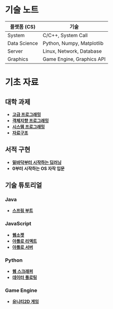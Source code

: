 # 기술 노트

| 플랫폼 (CS)  | 기술                      |
| ------------ | ------------------------- |
| System       | C/C++, System Call        |
| Data Science | Python, Numpy, Matplotlib |
| Server       | Linux, Network, Database  |
| Graphics     | Game Engine, Graphics API |

# 기초 자료

## 대학 과제

- [**고급 프로그래밍**](https://github.com/yurucoder/java-programming)
- [**객체지향 프로그래밍**](https://github.com/yurucoder/structured-c)
- [**시스템 프로그래밍**](https://github.com/yurucoder/system-programming)
- [**자료구조**](https://github.com/yurucoder/data-structure)

## 서적 구현

- [**밑바닥부터 시작하는 딥러닝**](https://github.com/yurucoder/fishdl)
- **0부터 시작하는 OS 자작 입문**

## 기술 튜토리얼

### Java

- [**스프링 부트**](https://github.com/yurucoder/simple-spring)

### JavaScript

- [**웹소켓**](https://github.com/yurucoder/noom)
- [**아폴로 리액트**](https://github.com/yurucoder/apollo-movie)
- [**아폴로 서버**](https://github.com/yurucoder/graphql-api)

### Python

- [**웹 스크래퍼**](https://github.com/yurucoder/py-scrapper)
- [**데이터 플로팅**](https://github.com/yurucoder/corona-dashboard)

### Game Engine

- [**유니티2D 게임**](https://github.com/yurucoder/KimchiRun)
